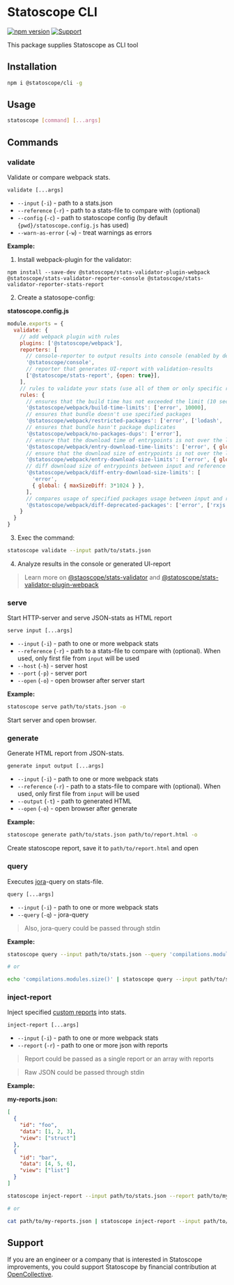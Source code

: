 # Statoscope CLI

[![npm version](https://badge.fury.io/js/%40statoscope%2Fcli.svg)](https://badge.fury.io/js/%40statoscope%2Fcli)
[![Support](https://img.shields.io/badge/-Support-blue)](https://opencollective.com/statoscope)

This package supplies Statoscope as CLI tool

## Installation

```sh
npm i @statoscope/cli -g
```

## Usage

```sh
statoscope [command] [...args]
```

## Commands

### validate

Validate or compare webpack stats.

`validate [...args]`

- `--input` (`-i`) - path to a stats.json
- `--reference` (`-r`) - path to a stats-file to compare with (optional)
- `--config` (`-c`) - path to statoscope config (by default `{pwd}/statoscope.config.js` has used)
- `--warn-as-error` (`-w`) - treat warnings as errors

**Example:**

1. Install webpack-plugin for the validator:

`npm install --save-dev @statoscope/stats-validator-plugin-webpack @statoscope/stats-validator-reporter-console @statoscope/stats-validator-reporter-stats-report`


2. Create a statosope-config:

**statoscope.config.js**
```js
module.exports = {
  validate: {
    // add webpack plugin with rules
    plugins: ['@statoscope/webpack'],
    reporters: [
      // console-reporter to output results into console (enabled by default)
      '@statoscope/console',
      // reporter that generates UI-report with validation-results
      ['@statoscope/stats-report', {open: true}],
    ],
    // rules to validate your stats (use all of them or only specific rules)
    rules: {      
      // ensures that the build time has not exceeded the limit (10 sec)
      '@statoscope/webpack/build-time-limits': ['error', 10000],
      // ensures that bundle doesn't use specified packages
      '@statoscope/webpack/restricted-packages': ['error', ['lodash', 'browserify-crypto']],
      // ensures that bundle hasn't package duplicates
      '@statoscope/webpack/no-packages-dups': ['error'],
      // ensure that the download time of entrypoints is not over the limit (3 sec)
      '@statoscope/webpack/entry-download-time-limits': ['error', { global: { maxDownloadTime: 3000 } }],
      // ensure that the download size of entrypoints is not over the limit (3 mb)
      '@statoscope/webpack/entry-download-size-limits': ['error', { global: { maxSize: 3 * 1024 * 1024 } }],
      // diff download size of entrypoints between input and reference stats. Fails if size diff is over the limit (3 kb)
      '@statoscope/webpack/diff-entry-download-size-limits': [
        'error',
        { global: { maxSizeDiff: 3*1024 } },
      ],
      // compares usage of specified packages usage between input and reference stats. Fails if rxjs usage has increased
      '@statoscope/webpack/diff-deprecated-packages': ['error', ['rxjs']],
    }
  }
}
```

3. Exec the command:

```sh
statoscope validate --input path/to/stats.json
```

4. Analyze results in the console or generated UI-report

> Learn more on [@staoscope/stats-validator](/packages/stats-validator) and [@statoscope/stats-validator-plugin-webpack](/packages/stats-validator-plugin-webpack)

### serve

Start HTTP-server and serve JSON-stats as HTML report

`serve input [...args]`

- `--input` (`-i`) - path to one or more webpack stats
- `--reference` (`-r`) - path to a stats-file to compare with (optional). When used, only first file from `input` will be used
- `--host` (`-h`) - server host
- `--port` (`-p`) - server port
- `--open` (`-o`) - open browser after server start

**Example:**

```sh
statoscope serve path/to/stats.json -o
```

Start server and open browser.

### generate

Generate HTML report from JSON-stats.

`generate input output [...args]`

- `--input` (`-i`) - path to one or more webpack stats
- `--reference` (`-r`) - path to a stats-file to compare with (optional). When used, only first file from `input` will be used
- `--output` (`-t`) - path to generated HTML
- `--open` (`-o`) - open browser after generate

**Example:**

```sh
statoscope generate path/to/stats.json path/to/report.html -o
```

Create statoscope report, save it to `path/to/report.html` and open

### query

Executes [jora](https://github.com/discoveryjs/jora)-query on stats-file.

`query [...args]`

- `--input` (`-i`) - path to one or more webpack stats
- `--query` (`-q`) - jora-query

> Also, jora-query could be passed through stdin

**Example:**

```sh
statoscope query --input path/to/stats.json --query 'compilations.modules.size()' > output.txt

# or

echo 'compilations.modules.size()' | statoscope query --input path/to/stats.json > output.txt
```

### inject-report

Inject specified [custom reports]((/packages/stats-extension-custom-reports/README.md)) into stats.

`inject-report [...args]`

- `--input` (`-i`) - path to one or more webpack stats
- `--report` (`-r`) - path to one or more json with reports

> Report could be passed as a single report or an array with reports

> Raw JSON could be passed through stdin

**Example:**

**my-reports.json:**

```json
[
  {
    "id": "foo",
    "data": [1, 2, 3],
    "view": ["struct"]
  },
  {
    "id": "bar",
    "data": [4, 5, 6],
    "view": ["list"]
  }
]
```

```sh
statoscope inject-report --input path/to/stats.json --report path/to/my-reports.json > output.json

# or

cat path/to/my-reports.json | statoscope inject-report --input path/to/stats.json > output.json
```

## Support

If you are an engineer or a company that is interested in Statoscope improvements, you could support Statoscope by
financial contribution at [OpenCollective](https://opencollective.com/statoscope).
